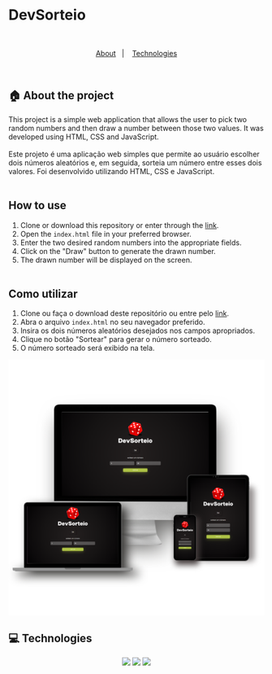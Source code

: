 # DevSorteio
<br>

<p align="center">
  <a href="#house-About-the-project">About</a>&nbsp;&nbsp;&nbsp;|&nbsp;&nbsp;&nbsp;
  <a href="#computer-Technologies">Technologies</a>
</p>

<br>

## :house: About the project

This project is a simple web application that allows the user to pick two random numbers and then draw a number between those two values. It was developed using HTML, CSS and JavaScript.
<br><br>
Este projeto é uma aplicação web simples que permite ao usuário escolher dois números aleatórios e, em seguida, sorteia um número entre esses dois valores. Foi desenvolvido utilizando HTML, CSS e JavaScript.
<br><br>

## How to use
1. Clone or download this repository or enter through the <a href="https://thiago-weslley.github.io/DevSorteio/" target="_blank">link</a>.
2. Open the `index.html` file in your preferred browser.
3. Enter the two desired random numbers into the appropriate fields.
4. Click on the "Draw" button to generate the drawn number.
5. The drawn number will be displayed on the screen.
<br><br>
## Como utilizar
1. Clone ou faça o download deste repositório ou entre pelo <a href="https://thiago-weslley.github.io/DevSorteio/" target="_blank">link</a>.
2. Abra o arquivo `index.html` no seu navegador preferido.
3. Insira os dois números aleatórios desejados nos campos apropriados.
4. Clique no botão "Sortear" para gerar o número sorteado.
5. O número sorteado será exibido na tela.

<p align="center">
  <img src="./assets/img/mockup.png" width="550"d style="display: block; margin: 0 auto;">
</p>

## :computer: Technologies 

<div>
<p align="center">
  <img src="https://img.shields.io/badge/HTML5-E34F26?style=for-the-badge&logo=html5&logoColor=white" height="22px">

  <img src="https://img.shields.io/badge/CSS3-1572B6?style=for-the-badge&logo=css3&logoColor=white" height="22px">

  <img src="https://img.shields.io/badge/JavaScript-F7DF1E?style=for-the-badge&logo=javascript&logoColor=black" height="22px">
</p>
</div>
